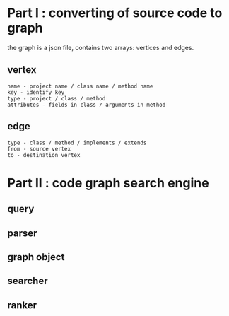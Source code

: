 # Part I : converting of source code to graph

the graph is a json file, contains two arrays: vertices and edges.


## vertex

	name - project name / class name / method name
	key - identify key
	type - project / class / method
	attributes - fields in class / arguments in method


## edge

	type - class / method / implements / extends
	from - source vertex
	to - destination vertex

# Part II : code graph search engine

## query

## parser

## graph object

## searcher

## ranker
